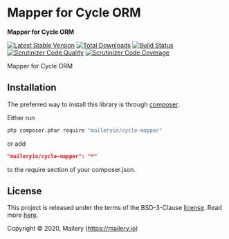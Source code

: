 # Mapper for Cycle ORM

**Mapper for Cycle ORM**

[![Latest Stable Version](https://poser.pugx.org/maileryio/cycle-mapper/v/stable)](https://packagist.org/packages/maileryio/cycle-mapper)
[![Total Downloads](https://poser.pugx.org/maileryio/cycle-mapper/downloads)](https://packagist.org/packages/maileryio/cycle-mapper)
[![Build Status](https://travis-ci.com/maileryio/cycle-mapper.svg?branch=master)](https://travis-ci.com/maileryio/cycle-mapper)
[![Scrutinizer Code Quality](https://img.shields.io/scrutinizer/g/maileryio/cycle-mapper.svg)](https://scrutinizer-ci.com/g/maileryio/cycle-mapper/)
[![Scrutinizer Code Coverage](https://img.shields.io/scrutinizer/coverage/g/maileryio/cycle-mapper.svg)](https://scrutinizer-ci.com/g/maileryio/cycle-mapper/)

Mapper for Cycle ORM

## Installation

The preferred way to install this library is through [composer](http://getcomposer.org/download/).

Either run

```sh
php composer.phar require "maileryio/cycle-mapper"
```

or add

```json
"maileryio/cycle-mapper": "*"
```

to the require section of your composer.json.

## License

This project is released under the terms of the BSD-3-Clause [license](LICENSE).
Read more [here](http://choosealicense.com/licenses/bsd-3-clause).

Copyright © 2020, Mailery (https://mailery.io)
